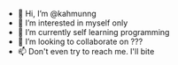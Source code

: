 - 👋 Hi, I’m @kahmunng
- 👀 I’m interested in myself only
- 🌱 I’m currently self learning programming
- 💞️ I’m looking to collaborate on ???
- 📫 Don't even try to reach me. I'll bite

<!---
kahmunng/kahmunng is a ✨ special ✨ repository because its `README.md` (this file) appears on your GitHub profile.
You can click the Preview link to take a look at your changes.
--->
